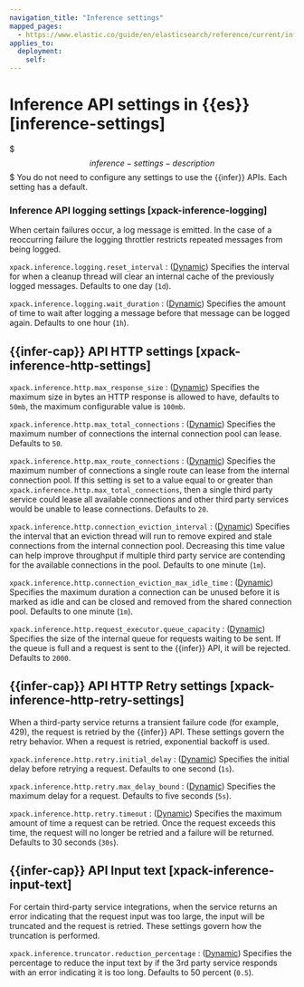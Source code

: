 ```yaml
---
navigation_title: "Inference settings"
mapped_pages:
  - https://www.elastic.co/guide/en/elasticsearch/reference/current/inference-settings.html
applies_to:
  deployment:
    self:
---
```


# Inference API settings in {{es}} [inference-settings]


$$$inference-settings-description$$$
You do not need to configure any settings to use the {{infer}} APIs. Each setting has a default.


### Inference API logging settings [xpack-inference-logging]

When certain failures occur, a log message is emitted. In the case of a reoccurring failure the logging throttler restricts repeated messages from being logged.

`xpack.inference.logging.reset_interval`
:   ([Dynamic](docs-content://deploy-manage/stack-settings.md#dynamic-cluster-setting)) Specifies the interval for when a cleanup thread will clear an internal cache of the previously logged messages. Defaults to one day (`1d`).

`xpack.inference.logging.wait_duration`
:   ([Dynamic](docs-content://deploy-manage/stack-settings.md#dynamic-cluster-setting)) Specifies the amount of time to wait after logging a message before that message can be logged again. Defaults to one hour (`1h`).

## {{infer-cap}} API HTTP settings [xpack-inference-http-settings]

`xpack.inference.http.max_response_size`
:   ([Dynamic](docs-content://deploy-manage/stack-settings.md#dynamic-cluster-setting)) Specifies the maximum size in bytes an HTTP response is allowed to have, defaults to `50mb`, the maximum configurable value is `100mb`.

`xpack.inference.http.max_total_connections`
:   ([Dynamic](docs-content://deploy-manage/stack-settings.md#dynamic-cluster-setting)) Specifies the maximum number of connections the internal connection pool can lease. Defaults to `50`.

`xpack.inference.http.max_route_connections`
:   ([Dynamic](docs-content://deploy-manage/stack-settings.md#dynamic-cluster-setting)) Specifies the maximum number of connections a single route can lease from the internal connection pool. If this setting is set to a value equal to or greater than `xpack.inference.http.max_total_connections`, then a single third party service could lease all available connections and other third party services would be unable to lease connections. Defaults to `20`.

`xpack.inference.http.connection_eviction_interval`
:   ([Dynamic](docs-content://deploy-manage/stack-settings.md#dynamic-cluster-setting)) Specifies the interval that an eviction thread will run to remove expired and stale connections from the internal connection pool. Decreasing this time value can help improve throughput if multiple third party service are contending for the available connections in the pool. Defaults to one minute (`1m`).

`xpack.inference.http.connection_eviction_max_idle_time`
:   ([Dynamic](docs-content://deploy-manage/stack-settings.md#dynamic-cluster-setting)) Specifies the maximum duration a connection can be unused before it is marked as idle and can be closed and removed from the shared connection pool. Defaults to one minute (`1m`).

`xpack.inference.http.request_executor.queue_capacity`
:   ([Dynamic](docs-content://deploy-manage/stack-settings.md#dynamic-cluster-setting)) Specifies the size of the internal queue for requests waiting to be sent. If the queue is full and a request is sent to the {{infer}} API, it will be rejected. Defaults to `2000`.


## {{infer-cap}} API HTTP Retry settings [xpack-inference-http-retry-settings]

When a third-party service returns a transient failure code (for example, 429), the request is retried by the {{infer}} API. These settings govern the retry behavior. When a request is retried, exponential backoff is used.

`xpack.inference.http.retry.initial_delay`
:   ([Dynamic](docs-content://deploy-manage/stack-settings.md#dynamic-cluster-setting)) Specifies the initial delay before retrying a request. Defaults to one second (`1s`).

`xpack.inference.http.retry.max_delay_bound`
:   ([Dynamic](docs-content://deploy-manage/stack-settings.md#dynamic-cluster-setting)) Specifies the maximum delay for a request. Defaults to five seconds (`5s`).

`xpack.inference.http.retry.timeout`
:   ([Dynamic](docs-content://deploy-manage/stack-settings.md#dynamic-cluster-setting)) Specifies the maximum amount of time a request can be retried. Once the request exceeds this time, the request will no longer be retried and a failure will be returned. Defaults to 30 seconds (`30s`).


## {{infer-cap}} API Input text [xpack-inference-input-text]

For certain third-party service integrations, when the service returns an error indicating that the request input was too large, the input will be truncated and the request is retried. These settings govern how the truncation is performed.

`xpack.inference.truncator.reduction_percentage`
:   ([Dynamic](docs-content://deploy-manage/stack-settings.md#dynamic-cluster-setting)) Specifies the percentage to reduce the input text by if the 3rd party service responds with an error indicating it is too long. Defaults to 50 percent (`0.5`).


